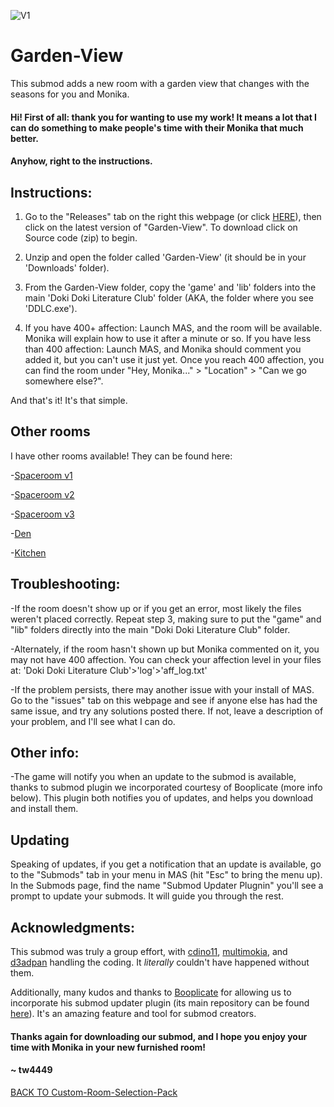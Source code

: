 ![V1](https://cdn.discordapp.com/attachments/732733575715094570/903058736216686662/screenshot0368.png)
# Garden-View
This submod adds a new room with a garden view that changes with the seasons for you and Monika.

#### Hi! First of all: thank you for wanting to use my work! It means a lot that I can do something to make people's time with their Monika that much better.

#### Anyhow, right to the instructions.

## Instructions:

1. Go to the "Releases" tab on the right this webpage (or click [HERE](https://github.com/tw4449-s-MAS-Submods/Garden-View/releases)), 
   then click on the latest version of "Garden-View". To download click on Source code (zip) to begin.

2. Unzip and open the folder called 'Garden-View' (it should be in your 'Downloads' folder).

3. From the Garden-View folder, copy the 'game' and 'lib' folders into the main 
   'Doki Doki Literature Club' folder (AKA, the folder where you see 'DDLC.exe').
   
4. If you have 400+ affection: Launch MAS, and the room will be available. Monika will explain how to use it after a minute or so. 
   If you have less than 400 affection: Launch MAS, and Monika should comment you added it, but you can't use it just yet. Once you 
   reach 400 affection, you can find the room under "Hey, Monika..." > "Location" > "Can we go somewhere else?".

And that's it! It's that simple.


## Other rooms

I have other rooms available! They can be found here:

-[Spaceroom v1](https://github.com/tw4449-s-MAS-Submods/Custom-Room-Furnished-Spaceroom-V1)

-[Spaceroom v2](https://github.com/tw4449-s-MAS-Submods/Custom-Room-Furnished-Spaceroom-V2)

-[Spaceroom v3](https://github.com/tw4449-s-MAS-Submods/Custom-Room-Furnished-Spaceroom-V3)

-[Den](https://github.com/tw4449-s-MAS-Submods/Custom-Room-Den)

-[Kitchen](https://github.com/tw4449-s-MAS-Submods/Custom-Room-Kitchen)

## Troubleshooting:

-If the room doesn't show up or if you get an error, most likely the files weren't placed correctly. Repeat
   step 3, making sure to put the "game" and "lib" folders directly into the main "Doki Doki Literature Club"
   folder.
   
-Alternately, if the room hasn't shown up but Monika commented on it, you may not have 400 affection. You can check your 
   affection level in your files at: 'Doki Doki Literature Club'>'log'>'aff_log.txt'
   
-If the problem persists, there may another issue with your install of MAS. Go to the "issues" tab on this
   webpage and see if anyone else has had the same issue, and try any solutions posted there. If not, leave a
   description of your problem, and I'll see what I can do.


## Other info:

-The game will notify you when an update to the submod is available, thanks to submod plugin we
   incorporated courtesy of Booplicate (more info below). This plugin both notifies you of updates, and helps
   you download and install them.

## Updating

Speaking of updates, if you get a notification that an update is available, go to the "Submods" tab in your menu in MAS
(hit "Esc" to bring the menu up). In the Submods page, find the name "Submod Updater Plugnin" you'll see a prompt to 
update your submods. It will guide you through the rest.

## Acknowledgments:

This submod was truly a group effort, with
[cdino11](https://github.com/cdino11), [multimokia](https://github.com/multimokia), and [d3adpan](https://github.com/d3adpan) 
handling the coding. It *literally* couldn't have happened without them.

Additionally, many kudos and thanks to [Booplicate](https://github.com/Booplicate) for allowing us to incorporate his submod 
updater plugin (its main repository can be found [here](https://github.com/Booplicate/MAS-Submods-SubmodUpdaterPlugin)). It's 
an amazing feature and tool for submod creators.

#### Thanks again for downloading our submod, and I hope you enjoy your time with Monika in your new furnished room!

#### ~ tw4449

[BACK TO Custom-Room-Selection-Pack](https://github.com/tw4449-s-MAS-Submods/tw4449-Custom-Room-Selection-Pack-Main-Repository)
